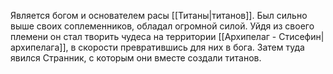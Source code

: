 Является богом и основателем расы [[Титаны|титанов]]. Был сильно выше своих соплеменников, обладал огромной силой. Уйдя из своего племени он стал творить чудеса на территории [[Архипелаг - Стисефин|архипелага]], в скорости превратившись для них в бога. Затем туда явился Странник, с которым они вместе создали титанов.